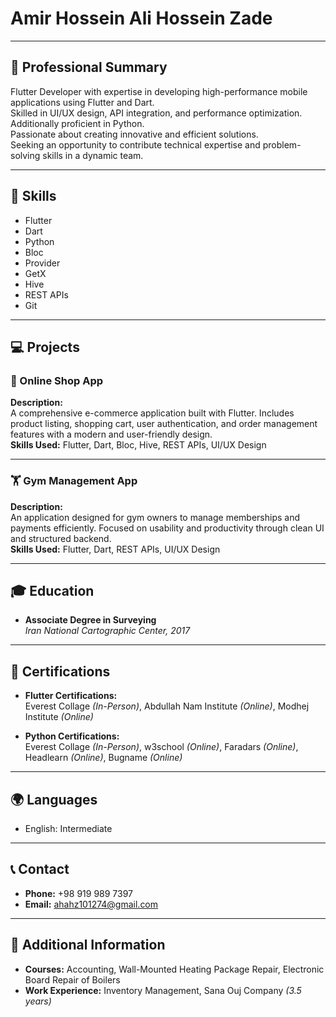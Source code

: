 # Amir Hossein Ali Hossein Zade

---

## 💼 Professional Summary

Flutter Developer with expertise in developing high-performance mobile applications using Flutter and Dart.  
Skilled in UI/UX design, API integration, and performance optimization.  
Additionally proficient in Python.  
Passionate about creating innovative and efficient solutions.  
Seeking an opportunity to contribute technical expertise and problem-solving skills in a dynamic team.

---

## 🧠 Skills

- Flutter  
- Dart  
- Python  
- Bloc  
- Provider  
- GetX  
- Hive  
- REST APIs  
- Git    

---

## 💻 Projects

### 🛒 Online Shop App
**Description:**  
A comprehensive e-commerce application built with Flutter. Includes product listing, shopping cart, user authentication, and order management features with a modern and user-friendly design.  
**Skills Used:** Flutter, Dart, Bloc, Hive, REST APIs, UI/UX Design

---

### 🏋️ Gym Management App
**Description:**  
An application designed for gym owners to manage memberships and payments efficiently. Focused on usability and productivity through clean UI and structured backend.  
**Skills Used:** Flutter, Dart, REST APIs, UI/UX Design

---

## 🎓 Education

- **Associate Degree in Surveying**  
  *Iran National Cartographic Center, 2017*

---

## 📜 Certifications

- **Flutter Certifications:**  
  Everest Collage *(In-Person)*, Abdullah Nam Institute *(Online)*, Modhej Institute *(Online)*

- **Python Certifications:**  
  Everest Collage *(In-Person)*, w3school *(Online)*, Faradars *(Online)*, Headlearn *(Online)*, Bugname *(Online)*

---

## 🌍 Languages

- English: Intermediate

---

## 📞 Contact

- **Phone:** +98 919 989 7397  
- **Email:** ahahz101274@gmail.com  

---

## 🔧 Additional Information

- **Courses:** Accounting, Wall-Mounted Heating Package Repair, Electronic Board Repair of Boilers  
- **Work Experience:** Inventory Management, Sana Ouj Company *(3.5 years)*
